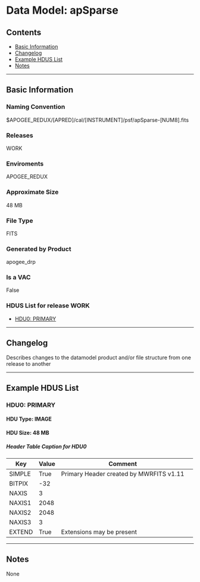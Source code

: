 # Data Model: apSparse





## Contents
- [Basic Information](#basic-information)
- [Changelog](#changelog)
- [Example HDUS List](#example-hdus-list)
- [Notes](#notes)

---

## Basic Information


### Naming Convention
$APOGEE_REDUX/[APRED]/cal/[INSTRUMENT]/psf/apSparse-[NUM8].fits

### Releases
WORK

### Enviroments
APOGEE_REDUX

### Approximate Size
48 MB

### File Type
FITS

### Generated by Product
apogee_drp

### Is a VAC
False

### HDUS List for release WORK
  - [HDU0: PRIMARY](#hdu0-primary)

---

## Changelog
Describes changes to the datamodel product and/or file structure from one release to another

---
## Example HDUS List

### HDU0: PRIMARY


#### HDU Type: IMAGE
#### HDU Size:  48 MB

##### Header Table Caption for HDU0
Key | Value | Comment | |
| --- | --- | --- | --- |
| SIMPLE | True | Primary Header created by MWRFITS v1.11 |
| BITPIX | -32 |  |
| NAXIS | 3 |  |
| NAXIS1 | 2048 |  |
| NAXIS2 | 2048 |  |
| NAXIS3 | 3 |  |
| EXTEND | True | Extensions may be present |



---
## Notes
None